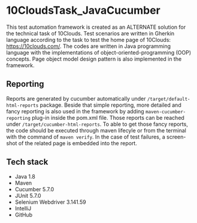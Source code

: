 # 10CloudsTask_JavaCucumber

This test automation framework is created as an ALTERNATE solution for the technical task of 10Clouds. Test scenarios are written in Gherkin language according to the task to test the home page of 10Clouds: https://10clouds.com/. The codes are written in Java programming language with the implementations of object-oriented-programming (OOP) concepts. Page object model design pattern is also implemented in the framework.

## Reporting

Reports are generated by cucumber automatically under `/target/default-html-reports` package. Beside that simple reporting, more detailed and fancy reporting is also used in the framework by adding `maven-cucumber-reporting` plug-in inside the pom.xml file. Those reports can be reached under `/target/cucumber-html-reports`. To able to get those fancy reports, the code should be executed through maven lifecyle or from the terminal with the command of `maven verify`. In the case of test failures, a screen-shot of the related page is embedded into the report.

## Tech stack

* Java 1.8
* Maven
* Cucumber 5.7.0
* JUnit 5.7.0
* Selenium Webdriver 3.141.59
* IntelliJ
* GitHub
